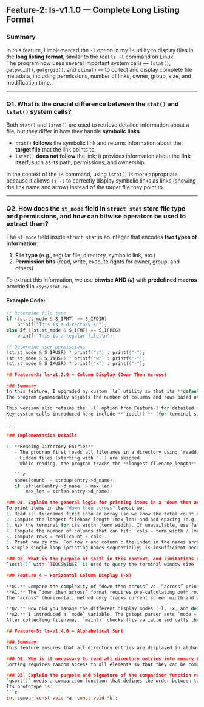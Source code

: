 ## Feature-2: ls-v1.1.0 — Complete Long Listing Format

### Summary
In this feature, I implemented the `-l` option in my `ls` utility to display files in the **long listing format**, similar to the real `ls -l` command on Linux.  
The program now uses several important system calls — `lstat()`, `getpwuid()`, `getgrgid()`, and `ctime()` — to collect and display complete file metadata, including permissions, number of links, owner, group, size, and modification time.

---

### Q1. What is the crucial difference between the `stat()` and `lstat()` system calls?  
Both `stat()` and `lstat()` are used to retrieve detailed information about a file, but they differ in how they handle **symbolic links**.

- `stat()` **follows** the symbolic link and returns information about the **target file** that the link points to.  
- `lstat()` **does not follow** the link; it provides information about the **link itself**, such as its path, permissions, and ownership.

In the context of the `ls` command, using `lstat()` is more appropriate because it allows `ls -l` to correctly display symbolic links as links (showing the link name and arrow) instead of the target file they point to.

---

### Q2. How does the `st_mode` field in `struct stat` store file type and permissions, and how can bitwise operators be used to extract them?  
The `st_mode` field inside `struct stat` is an integer that encodes **two types of information**:
1. **File type** (e.g., regular file, directory, symbolic link, etc.)
2. **Permission bits** (read, write, execute rights for owner, group, and others)

To extract this information, we use **bitwise AND (`&`)** with **predefined macros** provided in `<sys/stat.h>`.

#### Example Code:
```c
// Determine file type
if ((st.st_mode & S_IFMT) == S_IFDIR)
    printf("This is a directory.\n");
else if ((st.st_mode & S_IFMT) == S_IFREG)
    printf("This is a regular file.\n");

// Determine user permissions
(st.st_mode & S_IRUSR) ? printf("r") : printf("-");
(st.st_mode & S_IWUSR) ? printf("w") : printf("-");
(st.st_mode & S_IXUSR) ? printf("x") : printf("-");

## Feature-3: ls-v1.2.0 — Column Display (Down Then Across)

### Summary
In this feature, I upgraded my custom `ls` utility so that its **default behavior** (when used without any options) now prints files in **multiple columns**, formatted *“down then across.”*  
The program dynamically adjusts the number of columns and rows based on the **terminal width** and **length of the longest filename**, producing an output that closely resembles the default `ls` command in Linux.

This version also retains the `-l` option from Feature-2 for detailed listings.  
Key system calls introduced here include **`ioctl()`** (for terminal size detection) and dynamic memory allocation functions (`malloc`, `realloc`, and `free`).

---

### Implementation Details

1. **Reading Directory Entries**
   - The program first reads all filenames in a directory using `readdir()` and stores them in a dynamically allocated array of strings.  
   - Hidden files (starting with '.') are skipped.  
   - While reading, the program tracks the **longest filename length** (`max_len`) to help determine column widths later.

   ```c
   names[count] = strdup(entry->d_name);
   if (strlen(entry->d_name) > max_len)
       max_len = strlen(entry->d_name);

### Q1. Explain the general logic for printing items in a "down then across" columnar format.
To print items in the "down then across" layout we:
1. Read all filenames first into an array (so we know the total count and the longest filename).
2. Compute the longest filename length (max_len) and add spacing (e.g., 2).
3. Ask the terminal for its width (term_width). If unavailable, use fallback (80).
4. Compute the number of columns that can fit: `cols = term_width / (max_len + spacing)`. Ensure cols >= 1.
5. Compute rows = ceil(count / cols).
6. Print row by row. For row r and column c the index in the names array is `idx = c * rows + r`. If `idx < count` print `names[idx]` padded to column width.
A simple single loop (printing names sequentially) is insufficient because it prints left-to-right, top-to-bottom sequentially and cannot produce the vertical-first ordering required by "down then across".

### Q2. What is the purpose of ioctl in this context, and limitations of fixed-width fallback?
`ioctl()` with `TIOCGWINSZ` is used to query the terminal window size (columns and rows). Knowing the terminal width allows the program to dynamically calculate how many columns will fit and adapt the layout to the user's current terminal size. If only a fixed-width fallback (e.g., 80) is used, the program will not adapt when the user resizes the terminal; output may either wrap unexpectedly on small windows or waste space on large ones, reducing usability and not matching the behavior of the standard `ls`.

### Feature 4 — Horizontal Column Display (-x)

**Q1.** Compare the complexity of “down then across” vs. “across” printing logic.  
**A1.** The “down then across” format requires pre-calculating both rows and columns and indexing into the filename array using computed offsets, which is more complex.  
The “across” (horizontal) method only tracks current screen width and wraps when needed, requiring minimal pre-calculation.

**Q2.** How did you manage the different display modes (-l, -x, and default)?  
**A2.** I introduced a `mode` variable. The getopt parser sets `mode = 1` for `-l`, `mode = 2` for `-x`, and `mode = 0` for default.  
After collecting filenames, `main()` checks this variable and calls the appropriate display function, keeping logic clear and modular.

## Feature-5: ls-v1.4.0 — Alphabetical Sort

### Summary
This feature ensures that all directory entries are displayed in alphabetical order by default. The program already collected directory entries in memory; we integrated `qsort()` with a comparison function that compares filenames using `strcmp()` to implement sorting.

### Q1. Why is it necessary to read all directory entries into memory before you can sort them?
Sorting requires random access to all elements so that they can be compared and swapped. To accomplish this, we must first load all directory entries into a dynamic array. For very large directories with millions of files, this could consume a lot of memory or slow performance because all data must fit into RAM before sorting.

### Q2. Explain the purpose and signature of the comparison function required by qsort().
`qsort()` needs a comparison function that defines the order between two elements.  
Its prototype is:
```c
int compar(const void *a, const void *b);
